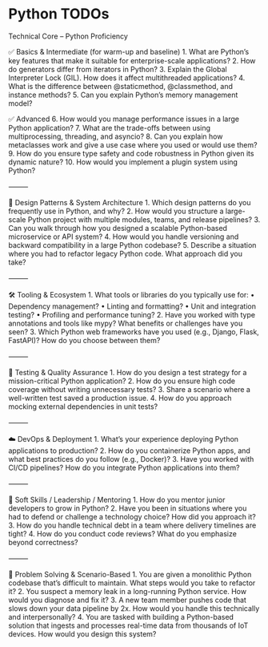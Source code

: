 # Python TODOs


Technical Core – Python Proficiency

✅ Basics & Intermediate (for warm-up and baseline)
	1.	What are Python’s key features that make it suitable for enterprise-scale applications?
	2.	How do generators differ from iterators in Python?
	3.	Explain the Global Interpreter Lock (GIL). How does it affect multithreaded applications?
	4.	What is the difference between @staticmethod, @classmethod, and instance methods?
	5.	Can you explain Python’s memory management model?

✅ Advanced
	6.	How would you manage performance issues in a large Python application?
	7.	What are the trade-offs between using multiprocessing, threading, and asyncio?
	8.	Can you explain how metaclasses work and give a use case where you used or would use them?
	9.	How do you ensure type safety and code robustness in Python given its dynamic nature?
	10.	How would you implement a plugin system using Python?

⸻

🧱 Design Patterns & System Architecture
	1.	Which design patterns do you frequently use in Python, and why?
	2.	How would you structure a large-scale Python project with multiple modules, teams, and release pipelines?
	3.	Can you walk through how you designed a scalable Python-based microservice or API system?
	4.	How would you handle versioning and backward compatibility in a large Python codebase?
	5.	Describe a situation where you had to refactor legacy Python code. What approach did you take?

⸻

🛠 Tooling & Ecosystem
	1.	What tools or libraries do you typically use for:
	•	Dependency management?
	•	Linting and formatting?
	•	Unit and integration testing?
	•	Profiling and performance tuning?
	2.	Have you worked with type annotations and tools like mypy? What benefits or challenges have you seen?
	3.	Which Python web frameworks have you used (e.g., Django, Flask, FastAPI)? How do you choose between them?

⸻

🧪 Testing & Quality Assurance
	1.	How do you design a test strategy for a mission-critical Python application?
	2.	How do you ensure high code coverage without writing unnecessary tests?
	3.	Share a scenario where a well-written test saved a production issue.
	4.	How do you approach mocking external dependencies in unit tests?

⸻

☁️ DevOps & Deployment
	1.	What’s your experience deploying Python applications to production?
	2.	How do you containerize Python apps, and what best practices do you follow (e.g., Docker)?
	3.	Have you worked with CI/CD pipelines? How do you integrate Python applications into them?

⸻

💬 Soft Skills / Leadership / Mentoring
	1.	How do you mentor junior developers to grow in Python?
	2.	Have you been in situations where you had to defend or challenge a technology choice? How did you approach it?
	3.	How do you handle technical debt in a team where delivery timelines are tight?
	4.	How do you conduct code reviews? What do you emphasize beyond correctness?

⸻

🧠 Problem Solving & Scenario-Based
	1.	You are given a monolithic Python codebase that’s difficult to maintain. What steps would you take to refactor it?
	2.	You suspect a memory leak in a long-running Python service. How would you diagnose and fix it?
	3.	A new team member pushes code that slows down your data pipeline by 2x. How would you handle this technically and interpersonally?
	4.	You are tasked with building a Python-based solution that ingests and processes real-time data from thousands of IoT devices. How would you design this system?